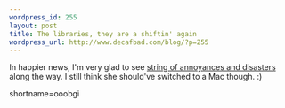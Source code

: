 ```yaml
--- 
wordpress_id: 255
layout: post
title: The libraries, they are a shiftin' again
wordpress_url: http://www.decafbad.com/blog/?p=255
---
```

<p>In happier news, I'm very glad to see <a href="http://www.theshiftedlibrarian.com/>Jenny Levine'a Radio</a> is back on the air.  My condolences on the <a href="http://www.theshiftedlibrarian.com/stories/2002/09/15/onBeingTheDigitalJob.html">string of annoyances and disasters</a> along the way.  I still think she should've switched to a Mac though.  :)</p>
<!--more-->
shortname=ooobgi
